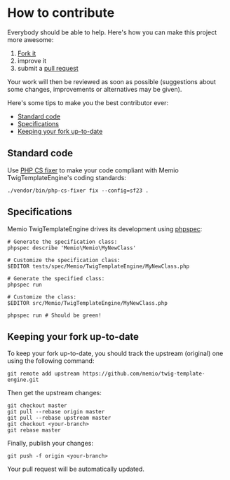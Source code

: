 # How to contribute

Everybody should be able to help. Here's how you can make this project more
awesome:

1. [Fork it](https://github.com/memio/twig-template-engine/fork_select)
2. improve it
3. submit a [pull request](https://help.github.com/articles/creating-a-pull-request)

Your work will then be reviewed as soon as possible (suggestions about some
changes, improvements or alternatives may be given).

Here's some tips to make you the best contributor ever:

* [Standard code](#standard-code)
* [Specifications](#specifications)
* [Keeping your fork up-to-date](#keeping-your-fork-up-to-date)

## Standard code

Use [PHP CS fixer](http://cs.sensiolabs.org/) to make your code compliant with
Memio TwigTemplateEngine's coding standards:

    ./vendor/bin/php-cs-fixer fix --config=sf23 .

## Specifications

Memio TwigTemplateEngine drives its development using [phpspec](http://www.phpspec.net/):

    # Generate the specification class:
    phpspec describe 'Memio\Memio\MyNewClass'

    # Customize the specification class:
    $EDITOR tests/spec/Memio/TwigTemplateEngine/MyNewClass.php

    # Generate the specified class:
    phpspec run

    # Customize the class:
    $EDITOR src/Memio/TwigTemplateEngine/MyNewClass.php

    phpspec run # Should be green!

## Keeping your fork up-to-date

To keep your fork up-to-date, you should track the upstream (original) one
using the following command:

    git remote add upstream https://github.com/memio/twig-template-engine.git

Then get the upstream changes:

    git checkout master
    git pull --rebase origin master
    git pull --rebase upstream master
    git checkout <your-branch>
    git rebase master

Finally, publish your changes:

    git push -f origin <your-branch>

Your pull request will be automatically updated.
